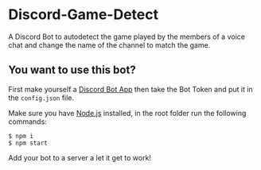 # Discord-Game-Detect
A Discord Bot to autodetect the game played by the members of a voice chat and change the name of the channel to match the game.

## You want to use this bot?
First make yourself a [Discord Bot App](https://twentysix26.github.io/Red-Docs/red_guide_bot_accounts/) then take the Bot Token and put it in the `config.json` file.

Make sure you have [Node.js](https://nodejs.org) installed, in the root folder run the following commands:
```
$ npm i
$ npm start
```
Add your bot to a server a let it get to work!